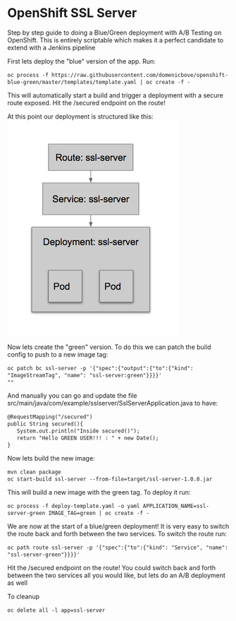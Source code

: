# OpenShift SSL Server

Step by step guide to doing a Blue/Green deployment with A/B Testing on OpenShift. This is entirely scriptable which makes it a perfect candidate to extend with a Jenkins pipeline

First lets deploy the "blue" version of the app. Run:
```
oc process -f https://raw.githubusercontent.com/domenicbove/openshift-blue-green/master/templates/template.yaml | oc create -f -
```
This will automatically start a build and trigger a deployment with a secure route exposed. Hit the /secured endpoint on the route!

At this point our deployment is structured like this:
![alt text](https://raw.githubusercontent.com/domenicbove/openshift-blue-green/master/images/one.png)

Now lets create the "green" version. To do this we can patch the build config to push to a new image tag:
```
oc patch bc ssl-server -p '{"spec":{"output":{"to":{"kind": "ImageStreamTag", "name": "ssl-server:green"}}}}'
""
```
And manually you can go and update the file src/main/java/com/example/sslserver/SslServerApplication.java to have:

```
@RequestMapping("/secured")
public String secured(){
   System.out.println("Inside secured()");
   return "Hello GREEN USER!!! : " + new Date();
}
```
Now lets build the new image:
```
mvn clean package
oc start-build ssl-server --from-file=target/ssl-server-1.0.0.jar
```
This will build a new image with the green tag. To deploy it run:
```
oc process -f deploy-template.yaml -o yaml APPLICATION_NAME=ssl-server-green IMAGE_TAG=green | oc create -f -
```
We are now at the start of a blue/green deployment! It is very easy to switch the route back and forth between the two services. To switch the route run:
```
oc path route ssl-server -p '{"spec":{"to":{"kind": "Service", "name": "ssl-server-green"}}}}'
```
Hit the /secured endpoint on the route! You could switch back and forth between the two services all you would like, but lets do an A/B deployment as well




To cleanup
```
oc delete all -l app=ssl-server
```
